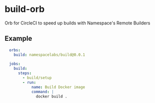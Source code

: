# build-orb

Orb for CircleCI to speed up builds with Namespace's Remote Builders

## Example

```yaml
  orbs:
    build: namespacelabs/build@0.0.1
 
  jobs:
    build:
      steps:
        - build/setup
        - run:
            name: Build Docker image
            command: |
              docker build .
```
